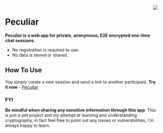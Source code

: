 <img align="right" src="https://user-images.githubusercontent.com/53393266/177538578-de6100bf-603f-497c-8802-ba6879a01c6f.png">

# Peculiar

**Peculiar is a web app for private, anonymous, E2E encrypted one-time chat sessions.**

- No registration is required to use.
- No data is stored or shared.

## How To Use

You simply create a new session and send a link to another participant. **Try it now** - [Peculiar](https://peculiar-swart.vercel.app/)

### FYI
**Be mindful when sharing any sensitive information through this app**. This is just a pet project and my attempt at learning and understanding cryptography, in fact feel free to point out any issues or vulnerabilities, i'm always happy to learn.
